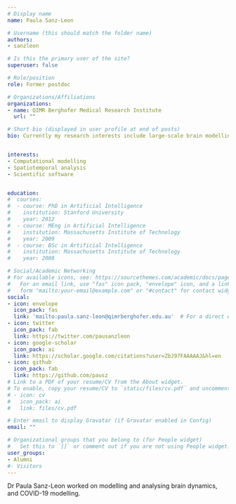 ```yaml
---
# Display name
name: Paula Sanz-Leon

# Username (this should match the folder name)
authors:
- sanzleon

# Is this the primary user of the site?
superuser: false

# Role/position
role: Former postdoc

# Organizations/Affiliations
organizations:
- name: QIMR Berghofer Medical Research Institute
  url: ""

# Short bio (displayed in user profile at end of posts)
bio: Currently my research interests include large-scale brain modelling across the lifespan & development of open-source scientific software in Python and Matlab. 


interests: 
- Computational modelling
- Spatiotemporal analysis
- Scientific software  


education:
#  courses:
#  - course: PhD in Artificial Intelligence
#    institution: Stanford University
#    year: 2012
#  - course: MEng in Artificial Intelligence
#    institution: Massachusetts Institute of Technology
#    year: 2009
#  - course: BSc in Artificial Intelligence
#    institution: Massachusetts Institute of Technology
#    year: 2008

# Social/Academic Networking
# For available icons, see: https://sourcethemes.com/academic/docs/page-builder/#icons
#   For an email link, use "fas" icon pack, "envelope" icon, and a link in the
#   form "mailto:your-email@example.com" or "#contact" for contact widget.
social:
- icon: envelope
  icon_pack: fas
  link: 'mailto:paula.sanz-leon@qimrberghofer.edu.au'  # For a direct email link, use "mailto:test@example.org".
- icon: twitter
  icon_pack: fab
  link: https://twitter.com/pausanzleon
- icon: google-scholar
  icon_pack: ai
  link: https://scholar.google.com/citations?user=ZbJ97FAAAAAJ&hl=en
- icon: github
  icon_pack: fab
  link: https://github.com/pausz
# Link to a PDF of your resume/CV from the About widget.
# To enable, copy your resume/CV to `static/files/cv.pdf` and uncomment the lines below.
# - icon: cv
#   icon_pack: ai
#   link: files/cv.pdf

# Enter email to display Gravatar (if Gravatar enabled in Config)
email: ""

# Organizational groups that you belong to (for People widget)
#   Set this to `[]` or comment out if you are not using People widget.
user_groups:
- Alumni
#- Visitors
---
```


Dr Paula Sanz-Leon worked on modelling and analysing brain dynamics, and COVID-19 modelling.


